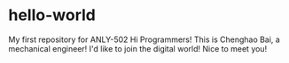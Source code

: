 # hello-world
My first repository for ANLY-502
Hi Programmers!
This is Chenghao Bai, a mechanical engineer! I'd like to join the digital world! Nice to meet you!
